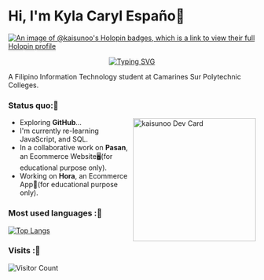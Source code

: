 # Hi, I'm Kyla Caryl Españo👋

[![An image of @kaisunoo's Holopin badges, which is a link to view their full Holopin profile](https://holopin.me/kaisunoo)](https://holopin.io/@kaisunoo)

<div align="center">
  
[![Typing SVG](https://readme-typing-svg.herokuapp.com?font=courier+prime&size=30&duration=7000&pause=1000&center=true&color=9500FF&width=435&lines=Filipino+Info+Tech+Student;Open+Source+Explorer;EXO-L)](https://git.io/typing-svg)
  
</div>

A Filipino Information Technology student at Camarines Sur Polytechnic Colleges.

### Status quo:💭

<div align="left">
<a href="https://app.daily.dev/Kaisunoo">
  <img width="250" align="right" src="https://github.com/kaisunoo/kaisunoo/blob/main/devcard.svg" alt="kaisunoo Dev Card"/>  
</a>
</div>

- Exploring <strong>GitHub</strong>...
- I'm currently re-learning JavaScript, and SQL.
- In a collaborative work on <strong>Pasan</strong>, an Ecommerce Website🖥️(for educational purpose only).
- Working on <strong>Hora</strong>, an Ecommerce App📱(for educational purpose only).

### Most used languages :🚧
[![Top Langs](https://github-readme-stats.vercel.app/api/top-langs/?username=kaisunoo&langs_count=4&theme=dracula&color=B994E6&bg_color=2B2D3D&layout=compact)](https://github.com/anuraghazra/github-readme-stats)

### Visits :🚪
![Visitor Count](https://profile-counter.glitch.me/{er-roarr}/count.svg)
